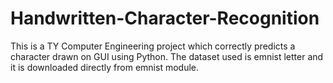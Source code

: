 # Handwritten-Character-Recognition

This is a TY Computer Engineering project which correctly predicts a character drawn on GUI using Python. 
The dataset used is emnist letter and it is downloaded directly from emnist module. 
